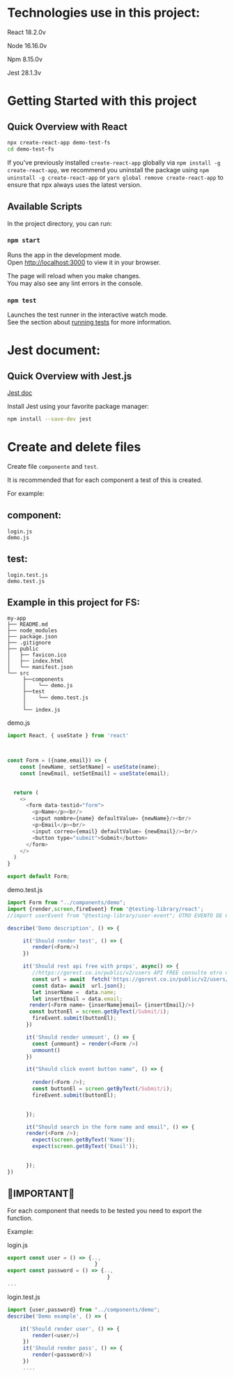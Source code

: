 # Technologies use in this project:
React 18.2.0v

Node 16.16.0v

Npm 8.15.0v

Jest 28.1.3v

# Getting Started with this project

## Quick Overview with React

```sh
npx create-react-app demo-test-fs
cd demo-test-fs
```
If you've previously installed `create-react-app` globally via `npm install -g create-react-app`, we recommend you uninstall the package using `npm uninstall -g create-react-app` or `yarn global remove create-react-app` to ensure that npx always uses the latest version.
## Available Scripts

In the project directory, you can run:

### `npm start`

Runs the app in the development mode.\
Open [http://localhost:3000](http://localhost:3000) to view it in your browser.

The page will reload when you make changes.\
You may also see any lint errors in the console.

### `npm test`

Launches the test runner in the interactive watch mode.\
See the section about [running tests](https://facebook.github.io/create-react-app/docs/running-tests) for more information.

# Jest document:
## Quick Overview with Jest.js

[Jest doc](https://jestjs.io/docs/getting-started) 

Install Jest using your favorite package manager:

```sh
npm install --save-dev jest
```
# Create and delete files
Create file `componente` and `test`.

It is recommended that for each component a test of this is created.

For example:

## component:
```
login.js
demo.js
```
## test:
```
login.test.js
demo.test.js
```
## Example in this project for FS:

```
my-app
├── README.md
├── node_modules
├── package.json
├── .gitignore
├── public
│   ├── favicon.ico
│   ├── index.html
│   └── manifest.json
└── src
     ├──components
     │    └── demo.js
     ├──test
     │    └── demo.test.js
     │
     └── index.js
```
demo.js
```javascript
import React, { useState } from 'react'



const Form = ({name,email}) => {
    const [newName, setSetName] = useState(name);
    const [newEmail, setSetEmail] = useState(email);

    
  return (
    <>
      <form data-testid="form">
        <p>Name</p><br/>
        <input nombre={name} defaultValue= {newName}/><br/>
        <p>Email</p><br/>
        <input correo={email} defaultValue= {newEmail}/><br/>
        <button type="submit">Submit</button>
      </form>
    </>
  )
}

export default Form;
```
demo.test.js
```javascript
import Form from "../components/demo";
import {render,screen,fireEvent} from '@testing-library/react';
//import userEvent from "@testing-library/user-event"; OTRO EVENTO DE CLICKS

describe('Demo description', () => { 

     it('Should render test', () => { 
        render(<Form/>)
     })

     it('Should rest api free with props', async() => { 
        //https://gorest.co.in/public/v2/users API FREE consulte otro usuario si no esta disponible o si sale timeout
        const url = await  fetch('https://gorest.co.in/public/v2/users/3559');
        const data= await  url.json();
        let inserName =  data.name;
        let insertEmail = data.email;
       render(<Form name= {inserName}email= {insertEmail}/>)
       const buttonEl = screen.getByText(/Submit/i);   
        fireEvent.submit(buttonEl);
      })

      it('Should render unmount', () => { 
        const {unmount} = render(<Form />)
        unmount()
      })

      it("Should click event button name", () => {
       
        render(<Form />);
        const buttonEl = screen.getByText(/Submit/i);   
        fireEvent.submit(buttonEl);

       
      });

      it("Should search in the form name and email", () => {
      render(<Form />);
        expect(screen.getByText('Name'));  
        expect(screen.getByText('Email'));  

        
      });
}) 


```

## 🔴IMPORTANT🔴
For each component that needs to be tested you need to export the function.

Example:

login.js
```javascript
export const user = () => {..,
                            }
export const password = () => {..,
                                }
...
   ``` 
login.test.js
```javascript
import {user,password} from "../components/demo";
describe('Demo example', () => { 

    it('Should render user', () => { 
        render(<user/>)
     })
     it('Should render pass', () => { 
        render(<password/>)
     })
     ....
   ``` 




